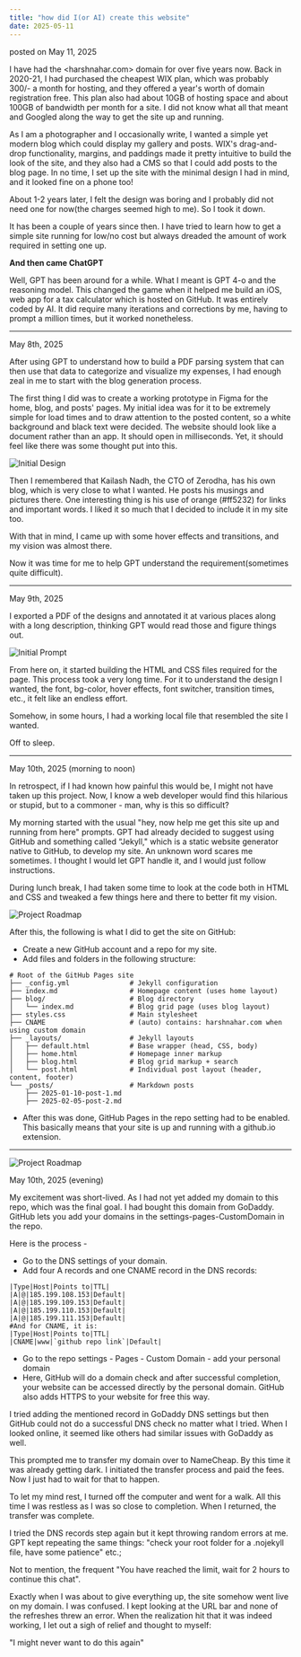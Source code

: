 ```yaml
---
title: "how did I(or AI) create this website"
date: 2025-05-11
---
```

posted on May 11, 2025

I have had the <harshnahar.com> domain for over five years now. Back in 2020-21, I had purchased the cheapest WIX plan, which was probably 300/- a month for hosting, and they offered a year's worth of domain registration free. This plan also had about 10GB of hosting space and about 100GB of bandwidth per month for a site. I did not know what all that meant and Googled along the way to get the site up and running.

As I am a photographer and I occasionally write, I wanted a simple yet modern blog which could display my gallery and posts. WIX's drag-and-drop functionality, margins, and paddings made it pretty intuitive to build the look of the site, and they also had a CMS so that I could add posts to the blog page. In no time, I set up the site with the minimal design I had in mind, and it looked fine on a phone too!

About 1-2 years later, I felt the design was boring and I probably did not need one for now(the charges seemed high to me). So I took it down.

It has been a couple of years since then. I have tried to learn how to get a simple site running for low/no cost but always dreaded the amount of work required in setting one up.

**And then came ChatGPT**

Well, GPT has been around for a while. What I meant is GPT 4-o and the reasoning model.
This changed the game when it helped me build an iOS, web app for a tax calculator which is hosted on GitHub. It was entirely coded by AI. It did require many iterations and corrections by me, having to prompt a million times, but it worked nonetheless.

-------------------------------------------------------

May 8th, 2025

After using GPT to understand how to build a PDF parsing system that can then use that data to categorize and visualize my expenses, I had enough zeal in me to start with the blog generation process.

The first thing I did was to create a working prototype in Figma for the home, blog, and posts' pages. My initial idea was for it to be extremely simple for load times and to draw attention to the posted content, so a white background and black text were decided. The website should look like a document rather than an app. It should open in milliseconds. Yet, it should feel like there was some thought put into this.

![Initial Design](https://raw.githubusercontent.com/harsh-nahar/assets/refs/heads/main/blog-images/Initial%20Design.webp)

Then I remembered that Kailash Nadh, the CTO of Zerodha, has his own blog, which is very close to what I wanted. He posts his musings and pictures there. One interesting thing is his use of orange (#ff5232) for links and important words. I liked it so much that I decided to include it in my site too.

With that in mind, I came up with some hover effects and transitions, and my vision was almost there.

Now it was time for me to help GPT understand the requirement(sometimes quite difficult).

-----------------------------------------------------------

May 9th, 2025

I exported a PDF of the designs and annotated it at various places along with a long description, thinking GPT would read those and figure things out.

![Initial Prompt](https://raw.githubusercontent.com/harsh-nahar/assets/refs/heads/main/blog-images/Initial%20Prompt.webp)

From here on, it started building the HTML and CSS files required for the page. This process took a very long time. For it to understand the design I wanted, the font, bg-color, hover effects, font switcher, transition times, etc., it felt like an endless effort.

Somehow, in some hours, I had a working local file that resembled the site I wanted.

Off to sleep.

---------------------------------------------------------

May 10th, 2025 (morning to noon)

In retrospect, if I had known how painful this would be, I might not have taken up this project.
Now, I know a web developer would find this hilarious or stupid, but to a commoner - man, why is this so difficult?

My morning started with the usual "hey, now help me get this site up and running from here" prompts. GPT had already decided to suggest using GitHub and something called “Jekyll," which is a static website generator native to GitHub, to develop my site. An unknown word scares me sometimes. I thought I would let GPT handle it, and I would just follow instructions.

During lunch break, I had taken some time to look at the code both in HTML and CSS and tweaked a few things here and there to better fit my vision.

![Project Roadmap](https://raw.githubusercontent.com/harsh-nahar/assets/refs/heads/main/blog-images/Code%20Screenshot.webp)

After this, the following is what I did to get the site on GitHub:
- Create a new GitHub account and a repo for my site.
- Add files and folders in the following structure:
```
# Root of the GitHub Pages site
├── _config.yml               # Jekyll configuration
├── index.md                  # Homepage content (uses home layout)
├── blog/                     # Blog directory
│   └── index.md              # Blog grid page (uses blog layout)
├── styles.css                # Main stylesheet
├── CNAME                     # (auto) contains: harshnahar.com when using custom domain
├── _layouts/                 # Jekyll layouts
│   ├── default.html          # Base wrapper (head, CSS, body)  
│   ├── home.html             # Homepage inner markup  
│   ├── blog.html             # Blog grid markup + search  
│   └── post.html             # Individual post layout (header, content, footer)
└── _posts/                   # Markdown posts
    ├── 2025-01-10-post-1.md
    ├── 2025-02-05-post-2.md
```
- After this was done, GitHub Pages in the repo setting had to be enabled. This basically means that your site is up and running with a github.io extension.

-------------------------------------------------------------------

![Project Roadmap](https://raw.githubusercontent.com/harsh-nahar/assets/refs/heads/main/blog-images/Roadmap.webp)

May 10th, 2025 (evening)

My excitement was short-lived. As I had not yet added my domain to this repo, which was the final goal. I had bought this domain from GoDaddy. GitHub lets you add your domains in the settings-pages-CustomDomain in the repo.

Here is the process - 
- Go to the DNS settings of your domain.
- Add four A records and one CNAME record in the DNS records:

```
|Type|Host|Points to|TTL|
|A|@|185.199.108.153|Default|
|A|@|185.199.109.153|Default|
|A|@|185.199.110.153|Default|
|A|@|185.199.111.153|Default|
#And for CNAME, it is:
|Type|Host|Points to|TTL|
|CNAME|www|`github repo link`|Default|
```
- Go to the repo settings - Pages - Custom Domain - add your personal domain
- Here, GitHub will do a domain check and after successful completion, your website can be accessed directly by the personal domain. GitHub also adds HTTPS to your website for free this way.

I tried adding the mentioned record in GoDaddy DNS settings but then GitHub could not do a successful DNS check no matter what I tried. When I looked online, it seemed like others had similar issues with GoDaddy as well.

This prompted me to transfer my domain over to NameCheap. By this time it was already getting dark. I initiated the transfer process and paid the fees. Now I just had to wait for that to happen.

To let my mind rest, I turned off the computer and went for a walk. All this time I was restless as I was so close to completion. When I returned, the transfer was complete.

I tried the DNS records step again but it kept throwing random errors at me. GPT kept repeating the same things: "check your root folder for a .nojekyll file, have some patience" etc.;

Not to mention, the frequent "You have reached the limit, wait for 2 hours to continue this chat".

Exactly when I was about to give everything up, the site somehow went live on my domain. I was confused. I kept looking at the URL bar and none of the refreshes threw an error. When the realization hit that it was indeed working, I let out a sigh of relief and thought to myself:

"I might never want to do this again"
